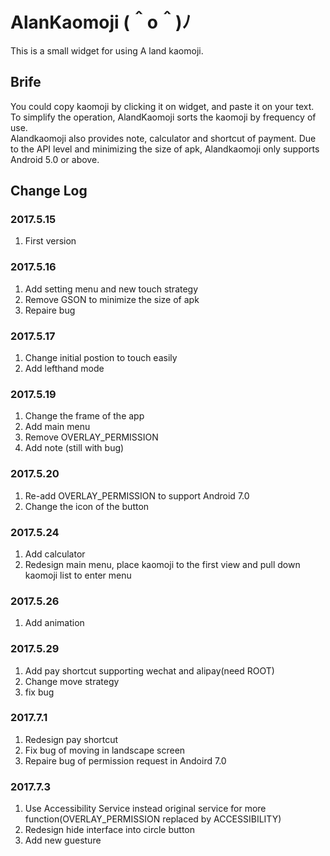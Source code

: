 # AlanKaomoji (＾o＾)ﾉ
This is a small widget for using A land kaomoji.</br>

## Brife
You could copy kaomoji by clicking it on widget, and paste it on your text.</br>
To simplify the operation, AlandKaomoji sorts the kaomoji by frequency of use.</br>
Alandkaomoji also provides note, calculator and shortcut of payment.
Due to the API level and minimizing the size of apk, Alandkaomoji only supports Android 5.0 or above.</br>

## Change Log
### 2017.5.15
1. First version</br>
### 2017.5.16
1. Add setting menu and new touch strategy</br>
2. Remove GSON to minimize the size of apk</br>
3. Repaire bug
### 2017.5.17
1. Change initial postion to touch easily</br>
2. Add lefthand mode
### 2017.5.19
1. Change the frame of the app</br>
2. Add main menu
3. Remove OVERLAY_PERMISSION</br>
4. Add note (still with bug)</br>
### 2017.5.20
1. Re-add OVERLAY_PERMISSION to support Android 7.0</br>
2. Change the icon of the button</br>
### 2017.5.24
1. Add calculator </br>
2. Redesign main menu, place kaomoji to the first view and pull down kaomoji list to enter menu</br>
### 2017.5.26
1. Add animation</br>
### 2017.5.29
1. Add pay shortcut supporting wechat and alipay(need ROOT)</br>
2. Change move strategy</br>
3. fix bug
### 2017.7.1
1. Redesign pay shortcut</br>
2. Fix bug of moving in landscape screen</br>
3. Repaire bug of permission request in Andoird 7.0</br>
### 2017.7.3
1. Use Accessibility Service instead original service for more function(OVERLAY_PERMISSION replaced by ACCESSIBILITY)</br>
2. Redesign hide interface into circle button</br>
3. Add new guesture</br>
